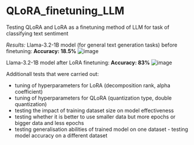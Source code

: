 # QLoRA_finetuning_LLM
Testing QLoRA and LoRA as a finetuning method of LLM for task of classifying text sentiment

_Results:_
Llama-3.2-1B model (for general text generation tasks) before finetuning:
**Accuracy: 18.5%**
![image](https://github.com/user-attachments/assets/72a1ee5b-56de-4cbf-8e25-6226df2d7edc)

Llama-3.2-1B model after LoRA finetuning:
**Accuracy: 83%**
![image](https://github.com/user-attachments/assets/25f3b391-7a3c-4c53-8619-773892582088)

Additionall tests that were carried out:
* tuning of hyperparameters for LoRA (decomposition rank, alpha coefficient)
* tuning of hyperparameters for QLoRA (quantization type, double quantization)
* testing the impact of training dataset size on model effectiveness
* testing whether it is better to use smaller data but more epochs or bigger data and less epochs
* testing generalisation abilities of trained model on one dataset - testing model accuracy on a different dataset
